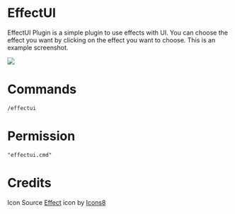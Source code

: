 # EffectUI
EffectUI Plugin is a simple plugin to use effects with UI. You can choose the effect you want by clicking on the effect you want to choose.
This is an example screenshot.

<img src= "https://media.discordapp.net/attachments/1079982978165387276/1089845604705914920/Screenshot_196.png?width=756&height=427">

# Commands
```
/effectui
```
# Permission 
``` 
"effectui.cmd"
```

# Credits
Icon Source
<a target="_blank" href="https://icons8.com/icon/QnQZHO9jRUeQ/effect">Effect</a> icon by <a target="_blank" href="https://icons8.com">Icons8</a>
